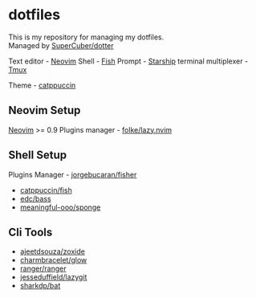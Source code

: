 # dotfiles

This is my repository for managing my dotfiles.  
Managed by [SuperCuber/dotter](https://github.com/SuperCuber/dotter)

Text editor - [Neovim](https://github.com/neovim/neovim)
Shell - [Fish](https://github.com/fish-shell/fish-shell)
Prompt - [Starship](https://github.com/starship/starship)
terminal multiplexer - [Tmux](https://github.com/tmux/tmux)

Theme - [catppuccin](https://github.com/catppuccin/catppuccin)

## Neovim Setup

[Neovim](https://github.com/neovim/neovim) >= 0.9
Plugins manager - [folke/lazy.nvim](https://github.com/folke/lazy.nvim)

## Shell Setup

Plugins Manager - [jorgebucaran/fisher](https://github.com/jorgebucaran/fisher)

- [catppuccin/fish](https://github.com/catppuccin/fish)
- [edc/bass](https://github.com/edc/bass)
- [meaningful-ooo/sponge](https://github.com/meaningful-ooo/sponge)

## Cli Tools

- [ajeetdsouza/zoxide](https://github.com/ajeetdsouza/zoxide)
- [charmbracelet/glow](https://github.com/charmbracelet/glow)
- [ranger/ranger](https://github.com/ranger/ranger)
- [jesseduffield/lazygit](https://github.com/jesseduffield/lazygit)
- [sharkdp/bat](https://github.com/sharkdp/bat)
